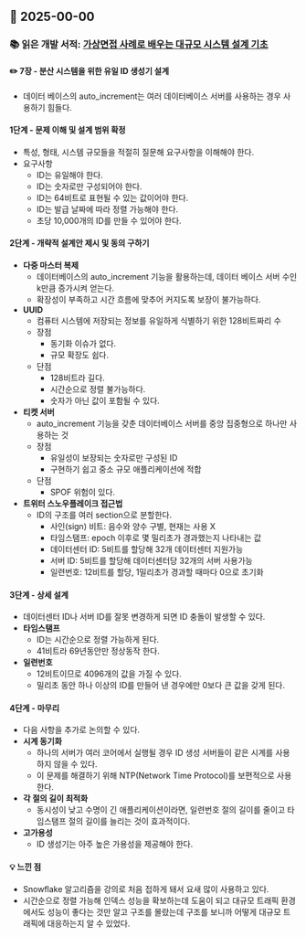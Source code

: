 ## 📅 2025-00-00
### 📚 읽은 개발 서적: [가상면접 사례로 배우는 대규모 시스템 설계 기초](https://product.kyobobook.co.kr/detail/S000001033116)
#### ✏️ 7장 - 분산 시스템을 위한 유일 ID 생성기 설계
- 데이터 베이스의 auto_increment는 여러 데이터베이스 서버를 사용하는 경우 사용하기 힘들다.
#### 1단계 - 문제 이해 및 설계 범위 확정
- 특성, 형태, 시스템 규모들을 적절히 질문해 요구사항을 이해해야 한다.
- 요구사항
  - ID는 유일해야 한다.
  - ID는 숫자로만 구성되어야 한다.
  - ID는 64비트로 표현될 수 있는 값이어야 한다.
  - ID는 발급 날짜에 따라 정렬 가능해야 한다.
  - 초당 10,000개의 ID를 만들 수 있어야 한다.
#### 2단계 - 개략적 설계안 제시 및 동의 구하기
- **다중 마스터 복제**
  - 데이터베이스의 auto_increment 기능을 활용하는데, 데이터 베이스 서버 수인 k만큼 증가시켜 얻는다.
  - 확장성이 부족하고 시간 흐름에 맞추어 커지도록 보장이 불가능하다.
- **UUID**
  - 컴퓨터 시스템에 저장되는 정보를 유일하게 식별하기 위한 128비트짜리 수
  - 장점
    - 동기화 이슈가 없다.
    - 규모 확장도 쉽다.
  - 단점
    - 128비트라 길다.
    - 시간순으로 정렬 불가능하다.
    - 숫자가 아닌 값이 포함될 수 있다.
- **티켓 서버**
  - auto_increment 기능을 갖춘 데이터베이스 서버를 중앙 집중형으로 하나만 사용하는 것
  - 장점
    - 유일성이 보장되는 숫자로만 구성된 ID
    - 구현하기 쉽고 중소 규모 애플리케이션에 적합
  - 단점
    - SPOF 위험이 있다.
- **트위터 스노우플레이크 접근법**
  - ID의 구조를 여러 section으로 분할한다. 
    - 사인(sign) 비트: 음수와 양수 구별, 현재는 사용 X
    - 타임스탬프: epoch 이후로 몇 밀리초가 경과했는지 나타내는 값
    - 데이터센터 ID: 5비트를 할당해 32개 데이터센터 지원가능
    - 서버 ID: 5비트를 할당해 데이터센터당 32개의 서버 사용가능
    - 일련번호: 12비트를 할당, 1밀리초가 경과할 때마다 0으로 초기화
#### 3단계 - 상세 설계
- 데이터센터 ID나 서버 ID를 잘못 변경하게 되면 ID 충돌이 발생할 수 있다.
- **타임스탬프**
  - ID는 시간순으로 정렬 가능하게 된다.
  - 41비트라 69년동안만 정상동작 한다.
- **일련번호**
  - 12비트이므로 4096개의 값을 가질 수 있다.
  - 밀리초 동안 하나 이상의 ID를 만들어 낸 경우에만 0보다 큰 값을 갖게 된다.
#### 4단계 - 마무리
- 다음 사항을 추가로 논의할 수 있다.
- **시계 동기화**
  - 하나의 서버가 여러 코어에서 실행될 경우 ID 생성 서버들이 같은 시계를 사용하지 않을 수 있다.
  - 이 문제를 해결하기 위해 NTP(Network Time Protocol)를 보편적으로 사용한다.
- **각 절의 길이 최적화**
  - 동시성이 낮고 수명이 긴 애플리케이션이라면, 일련번호 절의 길이를 줄이고 타임스탬프 절의 길이를 늘리는 것이 효과적이다.
- **고가용성**
  - ID 생성기는 아주 높은 가용성을 제공해야 한다.

#### 💡 느낀 점
- Snowflake 알고리즘을 강의로 처음 접하게 돼서 요새 많이 사용하고 있다.
- 시간순으로 정렬 가능해 인덱스 성능을 확보하는데 도움이 되고 대규모 트래픽 환경에서도 성능이 좋다는 것만 알고 구조를 몰랐는데 구조를 보니까 어떻게 대규모 트래픽에 대응하는지 알 수 있었다.